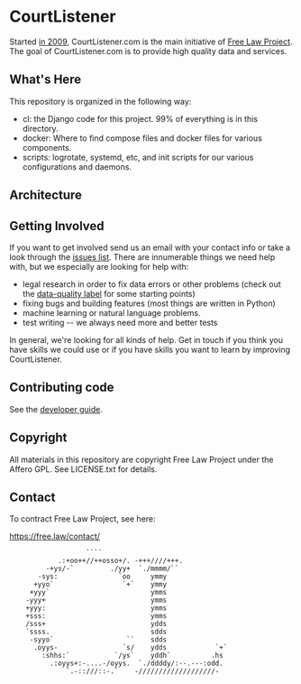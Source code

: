 # CourtListener

Started [in 2009][yours-truly], CourtListener.com is the main initiative of [Free Law Project][flp]. The goal of CourtListener.com is to provide high quality data and services.

## What's Here

This repository is organized in the following way:

 - cl: the Django code for this project. 99% of everything is in this directory.
 - docker: Where to find compose files and docker files for various components.
 - scripts: logrotate, systemd, etc, and init scripts for our various configurations and daemons.


## Architecture



## Getting Involved

If you want to get involved send us an email with your contact info or take a look through the [issues list][issues]. There are innumerable things we need help with, but we especially are looking for help with:

 - legal research in order to fix data errors or other problems (check out the [data-quality label][dq] for some starting points)
 - fixing bugs and building features (most things are written in Python)
 - machine learning or natural language problems. 
 - test writing -- we always need more and better tests

In general, we're looking for all kinds of help. Get in touch if you think you have skills we could use or if you have skills you want to learn by improving CourtListener.


## Contributing code

See the [developer guide][developing].


## Copyright

All materials in this repository are copyright Free Law Project under the Affero GPL. See LICENSE.txt for details.


## Contact

To contract Free Law Project, see here:

https://free.law/contact/


                       ````
                .:+oo++//++osso+/. -+++////+++.
             -+ys/-`         ./yy+  `./mmmm/``
           -sys:               `oo     ymmy
          +yyo`                 `+`    ymmy
         +yyy`                         ymms
        -yyy+                          ymms
        +yyy:                          ymms
        +sss:                          ymms
        /sss+                          ydds
        `ssss.                         sdds
         -syyo`                  ``    sdds
          .oyys-                `s/    ydds            `+`
            :shhs:`           `/ys`    yddh`          .hs
              .:oyys+:-....-/oyys.  `./ddddy/:--.---:odd.
                  `.-::///::-.`    -///////////////////-


[issues]: https://github.com/freelawproject/courtlistener/issues
[hw]: https://github.com/freelawproject/courtlistener/labels/help%20wanted
[dq]: https://github.com/freelawproject/courtlistener/labels/data-quality
[flp]: https://free.law/
[developing]: https://github.com/freelawproject/courtlistener/blob/master/DEVELOPING.md
[yours-truly]: https://github.com/freelawproject/courtlistener/commit/90db0eb433990a7fd5e8cbe5b0fffef5fbf8e4f6
